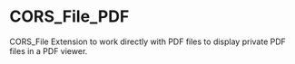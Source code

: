 # CORS_File_PDF
CORS_File Extension to work directly with PDF files to display private PDF files in a PDF viewer.
